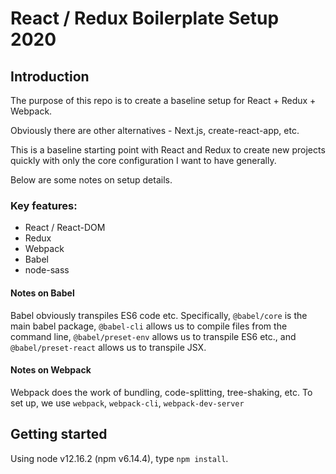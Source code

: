 # React / Redux Boilerplate Setup 2020

## Introduction

The purpose of this repo is to create a baseline setup for React + Redux + Webpack.

Obviously there are other alternatives - Next.js, create-react-app, etc.

This is a baseline starting point with React and Redux to create new projects quickly with only the core configuration I want to have generally.

Below are some notes on setup details.

### Key features:

- React / React-DOM
- Redux
- Webpack
- Babel
- node-sass

#### Notes on Babel

Babel obviously transpiles ES6 code etc. Specifically, `@babel/core` is the main babel package, `@babel-cli` allows us to compile files from the command line, `@babel/preset-env` allows us to transpile ES6 etc., and `@babel/preset-react` allows us to transpile JSX.

#### Notes on Webpack

Webpack does the work of bundling, code-splitting, tree-shaking, etc. To set up, we use `webpack`, `webpack-cli`, `webpack-dev-server`

## Getting started

Using node v12.16.2 (npm v6.14.4), type `npm install`.
